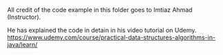 All credit of the code example in this folder goes to Imtiaz Ahmad (Instructor). 

He has explained the code in detain in his video tutorial on Udemy. 
https://www.udemy.com/course/practical-data-structures-algorithms-in-java/learn/
